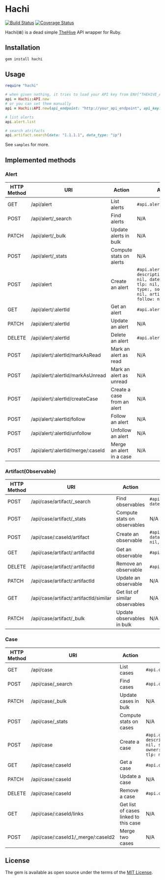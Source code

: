 # Hachi

[![Build Status](https://travis-ci.org/ninoseki/hachi.svg?branch=master)](https://travis-ci.org/ninoseki/hachi)
[![Coverage Status](https://coveralls.io/repos/github/ninoseki/hachi/badge.svg?branch=master)](https://coveralls.io/github/ninoseki/hachi?branch=master)

Hachi(`蜂`) is a dead simple [TheHive](https://github.com/TheHive-Project/TheHive) API wrapper for Ruby.

## Installation

```bash
gem install hachi
```

## Usage

```ruby
require "hachi"

# when given nothing, it tries to load your API key from ENV["THEHIVE_API_KEY"] & API endpoint from ENV["THEHIVE_API_ENDPOINT"]
api = Hachi::API.new
# or you can set them manually
api = Hachi::API.new(api_endpoint: "http://your_api_endpoint", api_key: "yoru_api_key")

# list alerts
api.alert.list

# search atrifacts
api.artifact.search(data: "1.1.1.1", data_type: "ip")
```

See `samples` for more.

## Implemented methods

### Alert

| HTTP Method | URI                               | Action                      | API method                                                                                                                                                          |
|-------------|-----------------------------------|-----------------------------|---------------------------------------------------------------------------------------------------------------------------------------------------------------------|
| GET         | /api/alert                        | List alerts                 | `#api.alert.list`                                                                                                                                                   |
| POST        | /api/alert/_search                | Find alerts                 | N/A                                                                                                                                                                 |
| PATCH       | /api/alert/_bulk                  | Update alerts in bulk       | N/A                                                                                                                                                                 |
| POST        | /api/alert/_stats                 | Compute stats on alerts     | N/A                                                                                                                                                                 |
| POST        | /api/alert                        | Create an alert             | `#api.alert.create(title:, description:, severity: nil, date: nil, tags: nil, tlp: nil, status: nil, type:, source:, source_ref: nil, artifacts: nil, follow: nil)` |
| GET         | /api/alert/:alertId               | Get an alert                | `#api.alert.get_by_id(id)`                                                                                                                                          |
| PATCH       | /api/alert/:alertId               | Update an alert             | N/A                                                                                                                                                                 |
| DELETE      | /api/alert/:alertId               | Delete an alert             | `#api.alert.delete_by_id(id)`                                                                                                                                       |
| POST        | /api/alert/:alertId/markAsRead    | Mark an alert as read       | N/A                                                                                                                                                                 |
| POST        | /api/alert/:alertId/markAsUnread  | Mark an alert as unread     | N/A                                                                                                                                                                 |
| POST        | /api/alert/:alertId/createCase    | Create a case from an alert | N/A                                                                                                                                                                 |
| POST        | /api/alert/:alertId/follow        | Follow an alert             | N/A                                                                                                                                                                 |
| POST        | /api/alert/:alertId/unfollow      | Unfollow an alert           | N/A                                                                                                                                                                 |
| POST        | /api/alert/:alertId/merge/:caseId | Merge an alert in a case    | N/A                                                                                                                                                                 |

### Artifact(Observable)

| HTTP Method | URI                                    | Action                          | API method                                                                            |
|-------------|----------------------------------------|---------------------------------|---------------------------------------------------------------------------------------|
| POST        | /api/case/artifact/_search             | Find observables                | `#api.artifact.search(data:, date_type:)`                                             |
| POST        | /api/case/artifact/_stats              | Compute stats on observables    | N/A                                                                                   |
| POST        | /api/case/:caseId/artifact             | Create an observable            | `#api.artifact.create(case_id, data:, data_type:, message: nil, tlp: nil, tags: nil)` |
| GET         | /api/case/artifact/:artifactId         | Get an observable               | `#api.artifact.get_by_id(id)`                                                         |
| DELETE      | /api/case/artifact/:artifactId         | Remove an observable            | `#api.artifact.delete_by_id(id)`                                                      |
| PATCH       | /api/case/artifact/:artifactId         | Update an observable            | N/A                                                                                   |
| GET         | /api/case/artifact/:artifactId/similar | Get list of similar observables | N/A                                                                                   |
| PATCH       | /api/case/artifact/_bulk               | Update observables in bulk      | N/A                                                                                   |

### Case

| HTTP Method | URI                                | Action                                | API method                                                                                                           |
|-------------|------------------------------------|---------------------------------------|----------------------------------------------------------------------------------------------------------------------|
| GET         | /api/case                          | List cases                            | `#api.case.list`                                                                                                     |
| POST        | /api/case/_search                  | Find cases                            | `#api.case.search(query)`                                                                                            |
| PATCH       | /api/case/_bulk                    | Update cases in bulk                  | N/A                                                                                                                  |
| POST        | /api/case/_stats                   | Compute stats on cases                | N/A                                                                                                                  |
| POST        | /api/case                          | Create a case                         | `#api.case.create(title:, description:, severity: nil, start_date: nil, owner: nil, flag: nil, tlp: nil, tags: nil)` |
| GET         | /api/case/:caseId                  | Get a case                            | `#api.case.get_by_id(id)`                                                                                            |
| PATCH       | /api/case/:caseId                  | Update a case                         | N/A                                                                                                                  |
| DELETE      | /api/case/:caseId                  | Remove a case                         | `#api.case.delete_by_id(id)`                                                                                         |
| GET         | /api/case/:caseId/links            | Get list of cases linked to this case | N/A                                                                                                                  |
| POST        | /api/case/:caseId1/_merge/:caseId2 | Merge two cases                       | N/A                                                                                                                  |

## License

The gem is available as open source under the terms of the [MIT License](https://opensource.org/licenses/MIT).
